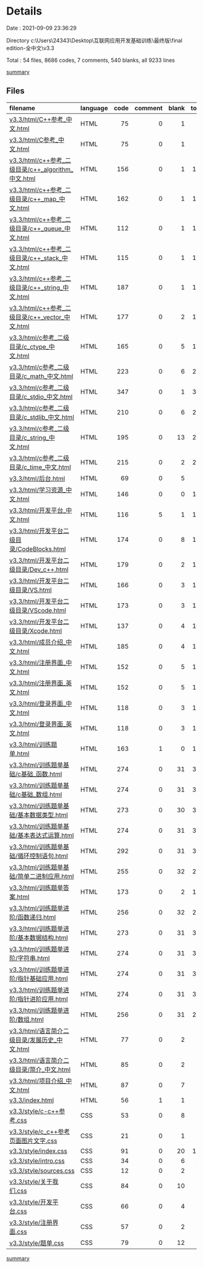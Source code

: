 # Details

Date : 2021-09-09 23:36:29

Directory c:\Users\24343\Desktop\互联网应用开发基础训练\最终版\final edition-全中文\v3.3

Total : 54 files,  8686 codes, 7 comments, 540 blanks, all 9233 lines

[summary](results.md)

## Files
| filename | language | code | comment | blank | total |
| :--- | :--- | ---: | ---: | ---: | ---: |
| [v3.3/html/C++参考_中文.html](/v3.3/html/C++参考_中文.html) | HTML | 75 | 0 | 1 | 76 |
| [v3.3/html/C参考_中文.html](/v3.3/html/C参考_中文.html) | HTML | 75 | 0 | 1 | 76 |
| [v3.3/html/c++参考_二级目录/c++_algorithm_中文.html](/v3.3/html/c++参考_二级目录/c++_algorithm_中文.html) | HTML | 156 | 0 | 1 | 157 |
| [v3.3/html/c++参考_二级目录/c++_map_中文.html](/v3.3/html/c++参考_二级目录/c++_map_中文.html) | HTML | 162 | 0 | 1 | 163 |
| [v3.3/html/c++参考_二级目录/c++_queue_中文.html](/v3.3/html/c++参考_二级目录/c++_queue_中文.html) | HTML | 112 | 0 | 1 | 113 |
| [v3.3/html/c++参考_二级目录/c++_stack_中文.html](/v3.3/html/c++参考_二级目录/c++_stack_中文.html) | HTML | 115 | 0 | 1 | 116 |
| [v3.3/html/c++参考_二级目录/c++_string_中文.html](/v3.3/html/c++参考_二级目录/c++_string_中文.html) | HTML | 187 | 0 | 1 | 188 |
| [v3.3/html/c++参考_二级目录/c++_vector_中文.html](/v3.3/html/c++参考_二级目录/c++_vector_中文.html) | HTML | 177 | 0 | 2 | 179 |
| [v3.3/html/c参考_二级目录/c_ctype_中文.html](/v3.3/html/c参考_二级目录/c_ctype_中文.html) | HTML | 165 | 0 | 5 | 170 |
| [v3.3/html/c参考_二级目录/c_math_中文.html](/v3.3/html/c参考_二级目录/c_math_中文.html) | HTML | 223 | 0 | 6 | 229 |
| [v3.3/html/c参考_二级目录/c_stdio_中文.html](/v3.3/html/c参考_二级目录/c_stdio_中文.html) | HTML | 347 | 0 | 1 | 348 |
| [v3.3/html/c参考_二级目录/c_stdlib_中文.html](/v3.3/html/c参考_二级目录/c_stdlib_中文.html) | HTML | 210 | 0 | 6 | 216 |
| [v3.3/html/c参考_二级目录/c_string_中文.html](/v3.3/html/c参考_二级目录/c_string_中文.html) | HTML | 195 | 0 | 13 | 208 |
| [v3.3/html/c参考_二级目录/c_time_中文.html](/v3.3/html/c参考_二级目录/c_time_中文.html) | HTML | 215 | 0 | 2 | 217 |
| [v3.3/html/后台.html](/v3.3/html/后台.html) | HTML | 69 | 0 | 5 | 74 |
| [v3.3/html/学习资源_中文.html](/v3.3/html/学习资源_中文.html) | HTML | 146 | 0 | 0 | 146 |
| [v3.3/html/开发平台_中文.html](/v3.3/html/开发平台_中文.html) | HTML | 116 | 5 | 1 | 122 |
| [v3.3/html/开发平台二级目录/CodeBlocks.html](/v3.3/html/开发平台二级目录/CodeBlocks.html) | HTML | 174 | 0 | 8 | 182 |
| [v3.3/html/开发平台二级目录/Dev_c++.html](/v3.3/html/开发平台二级目录/Dev_c++.html) | HTML | 179 | 0 | 2 | 181 |
| [v3.3/html/开发平台二级目录/VS.html](/v3.3/html/开发平台二级目录/VS.html) | HTML | 166 | 0 | 3 | 169 |
| [v3.3/html/开发平台二级目录/VScode.html](/v3.3/html/开发平台二级目录/VScode.html) | HTML | 173 | 0 | 3 | 176 |
| [v3.3/html/开发平台二级目录/Xcode.html](/v3.3/html/开发平台二级目录/Xcode.html) | HTML | 137 | 0 | 4 | 141 |
| [v3.3/html/成员介绍_中文.html](/v3.3/html/成员介绍_中文.html) | HTML | 185 | 0 | 4 | 189 |
| [v3.3/html/注册界面_中文.html](/v3.3/html/注册界面_中文.html) | HTML | 152 | 0 | 5 | 157 |
| [v3.3/html/注册界面_英文.html](/v3.3/html/注册界面_英文.html) | HTML | 152 | 0 | 5 | 157 |
| [v3.3/html/登录界面_中文.html](/v3.3/html/登录界面_中文.html) | HTML | 118 | 0 | 3 | 121 |
| [v3.3/html/登录界面_英文.html](/v3.3/html/登录界面_英文.html) | HTML | 118 | 0 | 3 | 121 |
| [v3.3/html/训练题单.html](/v3.3/html/训练题单.html) | HTML | 163 | 1 | 0 | 164 |
| [v3.3/html/训练题单基础/c基础_函数.html](/v3.3/html/训练题单基础/c基础_函数.html) | HTML | 274 | 0 | 31 | 305 |
| [v3.3/html/训练题单基础/c基础_数组.html](/v3.3/html/训练题单基础/c基础_数组.html) | HTML | 274 | 0 | 31 | 305 |
| [v3.3/html/训练题单基础/基本数据类型.html](/v3.3/html/训练题单基础/基本数据类型.html) | HTML | 273 | 0 | 30 | 303 |
| [v3.3/html/训练题单基础/基本表达式运算.html](/v3.3/html/训练题单基础/基本表达式运算.html) | HTML | 274 | 0 | 31 | 305 |
| [v3.3/html/训练题单基础/循环控制语句.html](/v3.3/html/训练题单基础/循环控制语句.html) | HTML | 292 | 0 | 31 | 323 |
| [v3.3/html/训练题单基础/简单二进制应用.html](/v3.3/html/训练题单基础/简单二进制应用.html) | HTML | 255 | 0 | 32 | 287 |
| [v3.3/html/训练题单答案.html](/v3.3/html/训练题单答案.html) | HTML | 173 | 0 | 2 | 175 |
| [v3.3/html/训练题单进阶/函数递归.html](/v3.3/html/训练题单进阶/函数递归.html) | HTML | 256 | 0 | 32 | 288 |
| [v3.3/html/训练题单进阶/基本数据结构.html](/v3.3/html/训练题单进阶/基本数据结构.html) | HTML | 273 | 0 | 31 | 304 |
| [v3.3/html/训练题单进阶/字符串.html](/v3.3/html/训练题单进阶/字符串.html) | HTML | 274 | 0 | 31 | 305 |
| [v3.3/html/训练题单进阶/指针基础应用.html](/v3.3/html/训练题单进阶/指针基础应用.html) | HTML | 274 | 0 | 31 | 305 |
| [v3.3/html/训练题单进阶/指针进阶应用.html](/v3.3/html/训练题单进阶/指针进阶应用.html) | HTML | 274 | 0 | 31 | 305 |
| [v3.3/html/训练题单进阶/数组.html](/v3.3/html/训练题单进阶/数组.html) | HTML | 256 | 0 | 31 | 287 |
| [v3.3/html/语言简介二级目录/发展历史_中文.html](/v3.3/html/语言简介二级目录/发展历史_中文.html) | HTML | 77 | 0 | 2 | 79 |
| [v3.3/html/语言简介二级目录/简介_中文.html](/v3.3/html/语言简介二级目录/简介_中文.html) | HTML | 85 | 0 | 2 | 87 |
| [v3.3/html/项目介绍_中文.html](/v3.3/html/项目介绍_中文.html) | HTML | 87 | 0 | 7 | 94 |
| [v3.3/index.html](/v3.3/index.html) | HTML | 56 | 1 | 1 | 58 |
| [v3.3/style/c-c++参考.css](/v3.3/style/c-c++参考.css) | CSS | 53 | 0 | 8 | 61 |
| [v3.3/style/c_c++参考页面图片文字.css](/v3.3/style/c_c++参考页面图片文字.css) | CSS | 21 | 0 | 1 | 22 |
| [v3.3/style/index.css](/v3.3/style/index.css) | CSS | 91 | 0 | 20 | 111 |
| [v3.3/style/intro.css](/v3.3/style/intro.css) | CSS | 34 | 0 | 6 | 40 |
| [v3.3/style/sources.css](/v3.3/style/sources.css) | CSS | 12 | 0 | 2 | 14 |
| [v3.3/style/关于我们.css](/v3.3/style/关于我们.css) | CSS | 84 | 0 | 10 | 94 |
| [v3.3/style/开发平台.css](/v3.3/style/开发平台.css) | CSS | 66 | 0 | 4 | 70 |
| [v3.3/style/注册界面.css](/v3.3/style/注册界面.css) | CSS | 57 | 0 | 2 | 59 |
| [v3.3/style/题单.css](/v3.3/style/题单.css) | CSS | 79 | 0 | 12 | 91 |

[summary](results.md)